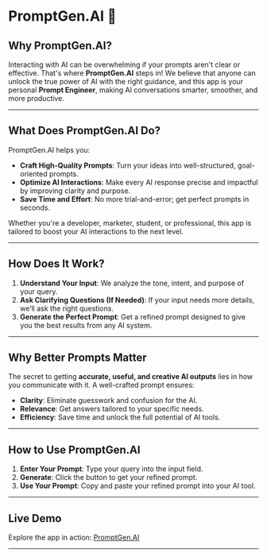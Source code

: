 # **PromptGen.AI** 🚀

## **Why PromptGen.AI?**
Interacting with AI can be overwhelming if your prompts aren't clear or effective. That's where **PromptGen.AI** steps in! We believe that anyone can unlock the true power of AI with the right guidance, and this app is your personal **Prompt Engineer**, making AI conversations smarter, smoother, and more productive.

---

## **What Does PromptGen.AI Do?**
PromptGen.AI helps you:
- **Craft High-Quality Prompts**: Turn your ideas into well-structured, goal-oriented prompts.
- **Optimize AI Interactions**: Make every AI response precise and impactful by improving clarity and purpose.
- **Save Time and Effort**: No more trial-and-error; get perfect prompts in seconds.

Whether you're a developer, marketer, student, or professional, this app is tailored to boost your AI interactions to the next level.

---

## **How Does It Work?**
1. **Understand Your Input**: We analyze the tone, intent, and purpose of your query.
2. **Ask Clarifying Questions (If Needed)**: If your input needs more details, we’ll ask the right questions.
3. **Generate the Perfect Prompt**: Get a refined prompt designed to give you the best results from any AI system.

---

## **Why Better Prompts Matter**
The secret to getting **accurate, useful, and creative AI outputs** lies in how you communicate with it. A well-crafted prompt ensures:
- **Clarity**: Eliminate guesswork and confusion for the AI.
- **Relevance**: Get answers tailored to your specific needs.
- **Efficiency**: Save time and unlock the full potential of AI tools.

---

## **How to Use PromptGen.AI**
1. **Enter Your Prompt**: Type your query into the input field.
2. **Generate**: Click the button to get your refined prompt.
3. **Use Your Prompt**: Copy and paste your refined prompt into your AI tool.

---
## **Live Demo**
Explore the app in action: [PromptGen.AI](https://promptgenai.netlify.app/)

---

